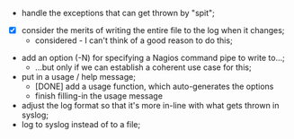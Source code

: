  - handle the exceptions that can get thrown by "spit";
 - [X] consider the merits of writing the entire file to the log when it changes;
   - considered - I can't think of a good reason to do this;
 - add an option (-N) for specifying a Nagios command pipe to write to...;
   - ...but only if we can establish a coherent use case for this;
 - put in a usage / help message;
   - [DONE] add a usage function, which auto-generates the options
   - finish filling-in the usage message
 - adjust the log format so that it's more in-line with what gets thrown in syslog;
 - log to syslog instead of to a file;
